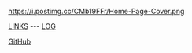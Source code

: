 ---
---

https://i.postimg.cc/CMb19FFr/Home-Page-Cover.png

[LINKS](LINKS/) --- [LOG](TXT/mylog.txt)

[GitHub](https://github.com/danferdiansyah/os242/)
